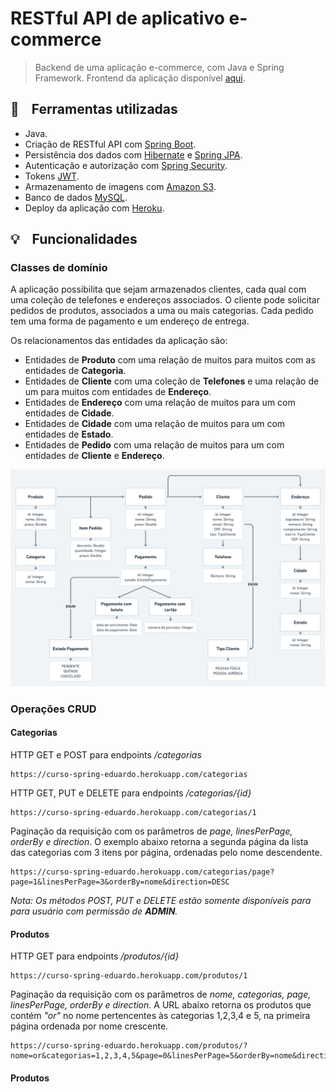 # RESTful API de aplicativo e-commerce

> Backend de uma aplicação e-commerce, com Java e Spring Framework. Frontend da aplicação disponível [aqui](https://github.com/eduardorcury/e-commerce-app-frontend).

## :wrench: &nbsp;&nbsp; Ferramentas utilizadas

- Java.
- Criação de RESTful API com [Spring Boot](https://github.com/spring-projects/spring-boot).
- Persistência dos dados com [Hibernate](https://hibernate.org/) e [Spring JPA](https://github.com/spring-projects/spring-data-jpa).
- Autenticação e autorização com [Spring Security](https://github.com/spring-projects/spring-security).
- Tokens [JWT](https://jwt.io/).
- Armazenamento de imagens com [Amazon S3](https://aws.amazon.com/pt/s3/).
- Banco de dados [MySQL](https://github.com/mysql).
- Deploy da aplicação com [Heroku](https://www.heroku.com/).

## :bulb: &nbsp;&nbsp; Funcionalidades

### Classes de domínio

A aplicação possibilita que sejam armazenados clientes, cada qual com uma coleção de telefones e endereços associados. O cliente pode solicitar pedidos de produtos, associados a uma ou mais categorias. Cada pedido tem uma forma de pagamento e um endereço de entrega.

Os relacionamentos das entidades da aplicação são:
- Entidades de **Produto** com uma relação de muitos para muitos com as entidades de **Categoria**.
- Entidades de **Cliente** com uma coleção de **Telefones** e uma relação de um para muitos com entidades de **Endereço**.
- Entidades de **Endereço** com uma relação de muitos para um com entidades de **Cidade**.
- Entidades de **Cidade** com uma relação de muitos para um com entidades de **Estado**.
- Entidades de **Pedido** com uma relação de muitos para um com entidades de **Cliente** e **Endereço**.

![Diagrama](https://github.com/eduardorcury/e-commerce-app-backend/blob/master/Diagrama.png)

### Operações CRUD

#### Categorias

HTTP GET e POST para endpoints */categorias*
```
https://curso-spring-eduardo.herokuapp.com/categorias
```
HTTP GET, PUT e DELETE para endpoints */categorias/{id}*
```
https://curso-spring-eduardo.herokuapp.com/categorias/1
```
Paginação da requisição com os parâmetros de *page, linesPerPage, orderBy e direction*. O exemplo abaixo retorna a segunda página da lista das categorias com 3 itens por página, ordenadas pelo nome descendente.
```
https://curso-spring-eduardo.herokuapp.com/categorias/page?page=1&linesPerPage=3&orderBy=nome&direction=DESC
```

*Nota: Os métodos POST, PUT e DELETE estão somente disponíveis para para usuário com permissão de **ADMIN**.*

#### Produtos

HTTP GET para endpoints */produtos/{id}*
```
https://curso-spring-eduardo.herokuapp.com/produtos/1
```
Paginação da requisição com os parâmetros de *nome, categorias, page, linesPerPage, orderBy e direction*. A URL abaixo retorna os produtos que contém *"or"* no nome pertencentes às categorias 1,2,3,4 e 5, na primeira página ordenada por nome crescente.
```
https://curso-spring-eduardo.herokuapp.com/produtos/?nome=or&categorias=1,2,3,4,5&page=0&linesPerPage=5&orderBy=nome&direction=ASC
```

#### Produtos
